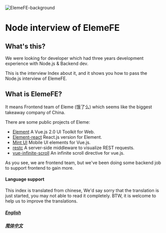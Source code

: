 ![ElemeFE-background](assets/ElemeFE-background.png)

# Node interview of ElemeFE

## What's this?

We were looking for developer which had three years development experience with Node.js & Backend dev.

This is the interview Index about it, and it shows you how to pass the Node.js interview of ElemeFE.

## What is ElemeFE?

It means Frontend team of Eleme (饿了么) which seems like the biggest takeaway company of China.

There are some public projects of Eleme:

* [Element](http://element.eleme.io/#/en-US) A Vue.js 2.0 UI Toolkit for Web.
* [Element-react](https://github.com/eleme/element-react) React.js version for Element.
* [Mint UI](http://mint-ui.github.io/#!/en) Mobile UI elements for Vue.js.
* [restc](https://elemefe.github.io/restc/) A server-side middleware to visualize REST requests.
* [vue-infinite-scroll](https://github.com/ElemeFE/vue-infinite-scroll) An infinite scroll directive for vue.js.

As you see, we are frontend team, but we've been doing some backend job to support frontend to gain more.

#### Language support

This index is translated from chinese, We'd say sorry that the translation is just started, you may not able to read it completely. BTW, it is welcome to help us to improve the translations.

##### [English](sections/en-us/)
##### [简体中文](sections/zh-cn/)
